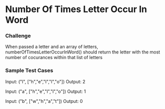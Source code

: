 # Number Of Times Letter Occur In Word

### Challenge

When passed a letter and an array of letters, numberOfTimesLetterOccurInWord() should return the letter with the most number of cocurances within that list of letters   

### Sample Test Cases

Input: ("l", ["h","e","l","l","o"])
Output: 2

Input: ("a", ["h","e","l","l","o"])
Output: 1

Input: ("b", ["w","h","a","t"])
Output: 0




